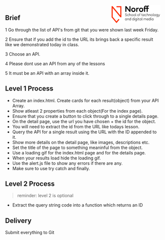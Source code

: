<img src="./.readme/images/noroff-light.png" width="160" align="right">

## Brief
1 Go through the list of API's from git that you were shown last week Friday.

2 Ensure that if you add the id to the URL its brings back a specific result like we demonstrated today in class.

3 Choose an API.

4 Please dont use an API from any of the lessons

5 It must be an API with an array inside it.

## Level 1 Process
- Create an index.html. Create cards for each result(object) from your API Array.
- Show atleast 2 properties from each object(For the index page).
- Ensure that you create a button to click through to a single details page.
- On the detail page, use the url you have chosen + the id for the object.
- You will need to extract the id from the URL like todays lesson.
- Query the API for a single result using the URL with the ID appended to it.
- Show more details on the detail page, like images, descriptions etc.
- Set the title of the page to something meaninful from the object.
- Use a loading gif for the index.html page and for the details page.
- When your results load hide the loading gif.
- Use the alert.js file to show any errors if there are any.
- Make sure to use try catch and finally.

## Level 2 Process
> reminder: level 2 is optional
- Extract the query string code into a function which returns an ID

## Delivery
Submit everything to Git
